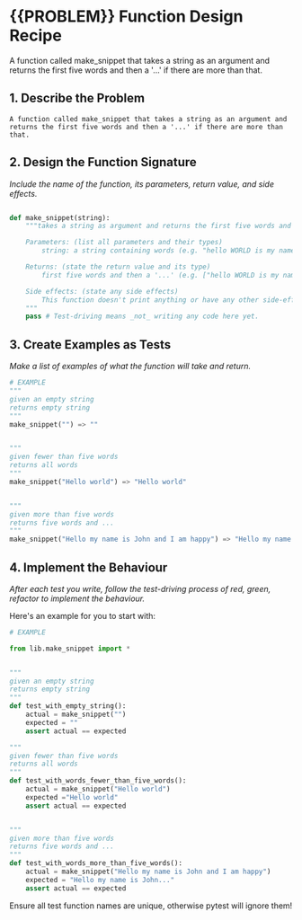 # {{PROBLEM}} Function Design Recipe

A function called make_snippet that takes a string as an argument and returns the first five words and then a '...' if there are more than that.

## 1. Describe the Problem

```
A function called make_snippet that takes a string as an argument and returns the first five words and then a '...' if there are more than that.
```

## 2. Design the Function Signature

_Include the name of the function, its parameters, return value, and side effects._

```python

def make_snippet(string):
    """takes a string as argument and returns the first five words and then a '...'

    Parameters: (list all parameters and their types)
        string: a string containing words (e.g. "hello WORLD is my name and I am happy")

    Returns: (state the return value and its type)
        first five words and then a '...' (e.g. ["hello WORLD is my name..."])

    Side effects: (state any side effects)
        This function doesn't print anything or have any other side-effects
    """
    pass # Test-driving means _not_ writing any code here yet.
```

## 3. Create Examples as Tests

_Make a list of examples of what the function will take and return._

```python
# EXAMPLE
"""
given an empty string
returns empty string
"""
make_snippet("") => ""


"""
given fewer than five words
returns all words
"""
make_snippet("Hello world") => "Hello world"


"""
given more than five words 
returns five words and ...
"""
make_snippet("Hello my name is John and I am happy") => "Hello my name is John..."

```


## 4. Implement the Behaviour

_After each test you write, follow the test-driving process of red, green, refactor to implement the behaviour._

Here's an example for you to start with:

```python
# EXAMPLE

from lib.make_snippet import *


"""
given an empty string
returns empty string
"""
def test_with_empty_string():
    actual = make_snippet("")
    expected = ""
    assert actual == expected

"""
given fewer than five words
returns all words
"""
def test_with_words_fewer_than_five_words():
    actual = make_snippet("Hello world")
    expected ="Hello world"
    assert actual == expected


"""
given more than five words 
returns five words and ...
"""
def test_with_words_more_than_five_words():
    actual = make_snippet("Hello my name is John and I am happy") 
    expected = "Hello my name is John..."
    assert actual == expected
```

Ensure all test function names are unique, otherwise pytest will ignore them!
